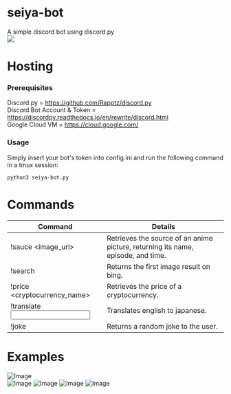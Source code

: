 # seiya-bot
A simple discord bot using discord.py  
[<img src="https://i.imgur.com/RGwIbiY.png">](https://discordapp.com/oauth2/authorize?client_id=448148405521481728&scope=bot])  
 
# Hosting

### Prerequisites
Discord.py = https://github.com/Rapptz/discord.py  
Discord Bot Account & Token = https://discordpy.readthedocs.io/en/rewrite/discord.html  
Google Cloud VM = https://cloud.google.com/

### Usage
Simply insert your bot's token into config.ini and run the following command in a tmux session:
```
python3 seiya-bot.py
```


# Commands

Command | Details
--- | ----
!sauce <image_url> | Retrieves the source of an anime picture, returning its name, episode, and time.
!search <query> | Returns the first image result on bing.
!price <cryptocurrency_name> | Retrieves the price of a cryptocurrency.
!translate <input> | Translates english to japanese.
!joke | Returns a random joke to the user.

# Examples
![Image](https://i.imgur.com/uFLYwrG.png)  
![Image](https://i.imgur.com/sxZB3a4.png)
![Image](https://i.imgur.com/P8T9p8U.png)
![Image](https://i.imgur.com/pjrpbI4.png)
![Image](https://i.imgur.com/NlMFCIx.png)
